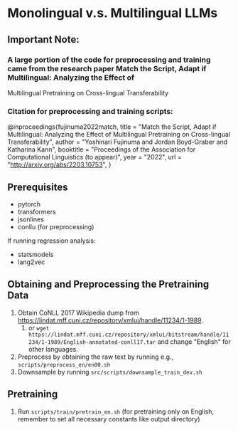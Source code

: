# Monolingual v.s. Multilingual LLMs

## Important Note:
### A large portion of the code for preprocessing and training came from the research paper Match the Script, Adapt if Multilingual: Analyzing the Effect of
Multilingual Pretraining on Cross-lingual Transferability

### Citation for preprocessing and training scripts: 
@inproceedings{fujinuma2022match,
    title = "Match the Script, Adapt if Multilingual: Analyzing the Effect of Multilingual Pretraining on Cross-lingual Transferability",
    author = "Yoshinari Fujinuma and Jordan Boyd-Graber and Katharina Kann",
    booktitle = "Proceedings of the Association for Computational Linguistics (to appear)",
    year = "2022",
    url = "http://arxiv.org/abs/2203.10753",
}

## Prerequisites
* pytorch
* transformers
* jsonlines
* conllu (for preprocessing)

If running regression analysis:
* statsmodels
* lang2vec

## Obtaining and Preprocessing the Pretraining Data
1. Obtain CoNLL 2017 Wikipedia dump from https://lindat.mff.cuni.cz/repository/xmlui/handle/11234/1-1989. 
   1. or `wget https://lindat.mff.cuni.cz/repository/xmlui/bitstream/handle/11234/1-1989/English-annotated-conll17.tar` and change "English" for other languages.
2. Preprocess by obtaining the raw text by running e.g., `scripts/preprocess_en/en00.sh`
3. Downsample by running `src/scripts/downsample_train_dev.sh`

## Pretraining
1. Run `scripts/train/pretrain_en.sh` (for pretraining only on English, remember to set all necessary constants like output directory)
